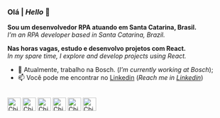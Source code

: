 ### Olá | <i>Hello</i> 👋

<b>Sou um desenvolvedor RPA atuando em Santa Catarina, Brasil.</b></br>
<i>I’m an RPA developer based in Santa Catarina, Brazil.</i>

<b>Nas horas vagas, estudo e desenvolvo projetos com React.</b></br>
<i>In my spare time, I explore and develop projects using React.</i>


- 🏢 Atualmente, trabalho na Bosch. (<i>I’m currently working at Bosch</i>);
- 📫 Você pode me encontrar no <a href="https://www.linkedin.com/in/franciscogazaniga/">Linkedin</a> (<i>Reach me in <a href="https://www.linkedin.com/in/franciscogazaniga/">Linkedin</a></i>)


<link rel="stylesheet" href="https://cdn.jsdelivr.net/gh/devicons/devicon@v2.15.1/devicon.min.css">

<div style="display: inline-block"><br>
  <img align="center" alt="Chico-HTML" heigth="20" width="30" src="https://cdn.jsdelivr.net/gh/devicons/devicon/icons/html5/html5-original.svg" />
  <img align="center" alt="Chico-CSS" heigth="20" width="30" src="https://cdn.jsdelivr.net/gh/devicons/devicon/icons/css3/css3-original.svg" />
  <img align="center" alt="Chico-JavaScript" heigth="20" width="30" src="https://cdn.jsdelivr.net/gh/devicons/devicon/icons/javascript/javascript-original.svg" />
  <img align="center" alt="Chico-TypeScript" heigth="20" width="30" src="https://cdn.jsdelivr.net/gh/devicons/devicon/icons/typescript/typescript-original.svg" />
  <img align="center" alt="Chico-React" heigth="20" width="30" src="https://cdn.jsdelivr.net/gh/devicons/devicon/icons/react/react-original.svg" />
  <img align="center" alt="Chico-Python" heigth="20" width="30" src="https://cdn.jsdelivr.net/gh/devicons/devicon/icons/python/python-original.svg" />
</div></br></br>

<!--
**franciscogazaniga/franciscogazaniga** is a ✨ _special_ ✨ repository because its `README.md` (this file) appears on your GitHub profile.

Here are some ideas to get you started:

- 🔭 I’m currently working on ...
- 🌱 I’m currently learning ...
- 👯 I’m looking to collaborate on ...
- 🤔 I’m looking for help with ...
- 💬 Ask me about ...
- 📫 How to reach me: ...
- 😄 Pronouns: ...
- ⚡ Fun fact: ...
-->
